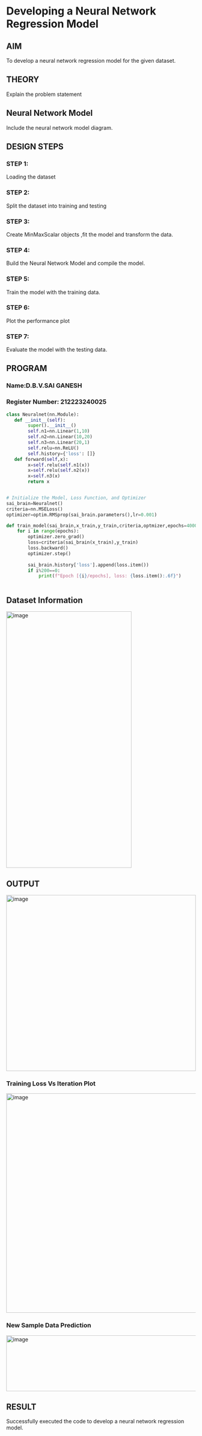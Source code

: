 # Developing a Neural Network Regression Model

## AIM

To develop a neural network regression model for the given dataset.

## THEORY

Explain the problem statement

## Neural Network Model

Include the neural network model diagram.

## DESIGN STEPS

### STEP 1:

Loading the dataset

### STEP 2:

Split the dataset into training and testing

### STEP 3:

Create MinMaxScalar objects ,fit the model and transform the data.

### STEP 4:

Build the Neural Network Model and compile the model.

### STEP 5:

Train the model with the training data.

### STEP 6:

Plot the performance plot

### STEP 7:

Evaluate the model with the testing data.

## PROGRAM
### Name:D.B.V.SAI GANESH
### Register Number: 212223240025
```python
class Neuralnet(nn.Module):
   def __init__(self):
        super().__init__()
        self.n1=nn.Linear(1,10)
        self.n2=nn.Linear(10,20)
        self.n3=nn.Linear(20,1)
        self.relu=nn.ReLU()
        self.history={'loss': []}
   def forward(self,x):
        x=self.relu(self.n1(x))
        x=self.relu(self.n2(x))
        x=self.n3(x)
        return x


# Initialize the Model, Loss Function, and Optimizer
sai_brain=Neuralnet()
criteria=nn.MSELoss()
optimizer=optim.RMSprop(sai_brain.parameters(),lr=0.001)

def train_model(sai_brain,x_train,y_train,criteria,optmizer,epochs=4000):
    for i in range(epochs):
        optimizer.zero_grad()
        loss=criteria(sai_brain(x_train),y_train)
        loss.backward()
        optimizer.step()
        
        sai_brain.history['loss'].append(loss.item())
        if i%200==0:
            print(f"Epoch [{i}/epochs], loss: {loss.item():.6f}")



```
## Dataset Information

<img width="333" height="680" alt="image" src="https://github.com/user-attachments/assets/a001022d-4b21-4d56-947c-6e1037612a1f" />

## OUTPUT
<img width="504" height="467" alt="image" src="https://github.com/user-attachments/assets/6d1883bb-dd64-49cb-b5ad-53180ee50769" />

### Training Loss Vs Iteration Plot

<img width="823" height="582" alt="image" src="https://github.com/user-attachments/assets/d0018684-ac85-4a6a-a742-d0614eb5d6a7" />

### New Sample Data Prediction

<img width="968" height="148" alt="image" src="https://github.com/user-attachments/assets/7cdd7cbf-b82a-4422-8952-af87afb2ad8c" />

## RESULT

Successfully executed the code to develop a neural network regression model.

